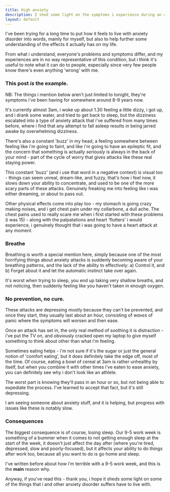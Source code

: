 ```yaml
---
title: High anxiety
description: I shed some light on the symptoms i experience during an anxiety attack.
layout: default
---
```

I've been trying for a long time to put how it feels to live with anxiety disorder into words, mainly for myself, but also to help further some understanding of the effects it actually has on my life.

From what i understand, everyone's problems and symptoms differ, and my experiences are in no way representative of this condition, but i think it's useful to note what it can do to people, especially since very few people know there's even anything 'wrong' with me.

### This post *is* the example.

NB: The things i mention below aren't just limited to tonight, they're symptoms i've been having for somewhere around 8-9 years now.

It's currently almost 3am, i woke up about 1.30 feeling a little dizzy, i got up, and i drank some water, and tried to get back to sleep, but the dizziness escalated into a type of anxiety attack that i've suffered from many times before, where i find that any attempt to fall asleep results in being jarred awake by overwhelming dizziness.

There's also a constant 'buzz' in my head, a feeling somewhere between feeling like i'm going to faint, and like i'm going to have an epileptic fit, and the concern that something is actually *seriously* is always in the back of your mind - part of the cycle of worry that gives attacks like these real staying power.

This constant 'buzz' (and i use that word in a negative context) is visual too - things can seem unreal, dream-like, and fuzzy, that's how i feel now, it slows down your ability to concentrate, and used to be one of the more scary parts of these attacks. Genuinely freaking me into feeling like i was either dreaming, or about to pass out.

Other physical effects come into play too - my stomach is going crazy making noises, and i get chest pain under my collarbone, a dull ache. The chest pains used to really scare me when i first started with these problems (i was 15) - along with the palpatations and heart 'flutters' i would experience, i genuinely thought that i was going to have a heart attack at any moment.

### Breathe

Breathing is worth a special mention here, simply because one of the most horrifying things about anxiety attacks is suddenly becoming aware of your breathing patterns, and the lack of the ability to effectively: a) Control it, and b) Forget about it and let the automatic instinct take over again.

It's worst when trying to sleep, you end up taking very shallow breaths, and not noticing, then suddenly feeling like you haven't taken in enough oxygen.


### No prevention, no cure.

These attacks are depressing mostly because they can't be prevented, and once they start, they usually last about an hour, consisting of *waves* of panic where the symptoms will worsen and then ease.

Once an attack has set in, the only real method of soothing it is distraction - i've put the TV on, and obviously cracked open my laptop to give myself something to think about other than what i'm feeling.

Sometimes eating helps - i'm not sure if it's the sugar or just the general notion of 'comfort eating', but it does definitely take the edge off, most of the time. Of course, eating a bowl of cereal at 3am is rather unhealthy by itself, but when you combine it with other times i've eaten to ease anxiety, you can definitely see why i don't look like an athlete.

The worst part is knowing they'll pass in an hour or so, but not being able to expediate the process. I've learned to accept that fact, but it's still depressing.

I am seeing someone about anxiety stuff, and it is helping, but progress with issues like these is notably slow.

### Consequences

The biggest consequence is of course, losing sleep. Our 9-5 work week is something of a bummer when it comes to not getting enough sleep at the start of the week, it doesn't just affect the day after (where you're tired, depressed, slow and poorly-focused), but it affects your ability to do things after work too, because all you want to do is go home and sleep.

I've written before about how i'm terrible with a 9-5 work week, and this is the **main** reason why.

Anyway, if you've read this - thank you, i hope it sheds some light on some of the things that i and other anxiety disorder suffers have to live with.
